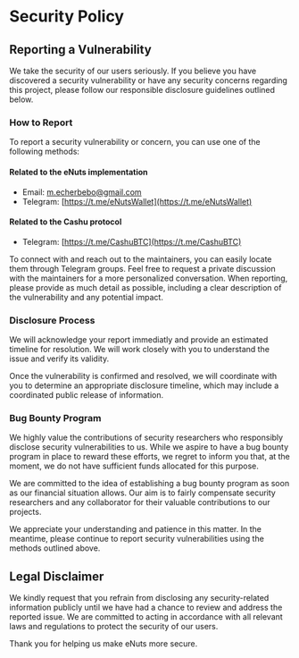 # Security Policy

## Reporting a Vulnerability

We take the security of our users seriously. If you believe you have discovered a security vulnerability or have any security concerns regarding this project, please follow our responsible disclosure guidelines outlined below.

### How to Report

To report a security vulnerability or concern, you can use one of the following methods:

#### Related to the eNuts implementation

- Email: [m.echerbebo@gmail.com](mailto:m.echerbebo@gmail.com)
- Telegram: [https://t.me/eNutsWallet](https://t.me/eNutsWallet)

#### Related to the Cashu protocol

- Telegram: [https://t.me/CashuBTC](https://t.me/CashuBTC)

To connect with and reach out to the maintainers, you can easily locate them through Telegram groups. Feel free to request a private discussion with the maintainers for a more personalized conversation. When reporting, please provide as much detail as possible, including a clear description of the vulnerability and any potential impact.

### Disclosure Process

We will acknowledge your report immediatly and provide an estimated timeline for resolution. We will work closely with you to understand the issue and verify its validity.

Once the vulnerability is confirmed and resolved, we will coordinate with you to determine an appropriate disclosure timeline, which may include a coordinated public release of information.

### Bug Bounty Program

We highly value the contributions of security researchers who responsibly disclose security vulnerabilities to us. While we aspire to have a bug bounty program in place to reward these efforts, we regret to inform you that, at the moment, we do not have sufficient funds allocated for this purpose.

We are committed to the idea of establishing a bug bounty program as soon as our financial situation allows. Our aim is to fairly compensate security researchers and any collaborator for their valuable contributions to our projects.

We appreciate your understanding and patience in this matter. In the meantime, please continue to report security vulnerabilities using the methods outlined above.

## Legal Disclaimer

We kindly request that you refrain from disclosing any security-related information publicly until we have had a chance to review and address the reported issue. We are committed to acting in accordance with all relevant laws and regulations to protect the security of our users.

Thank you for helping us make eNuts more secure.

